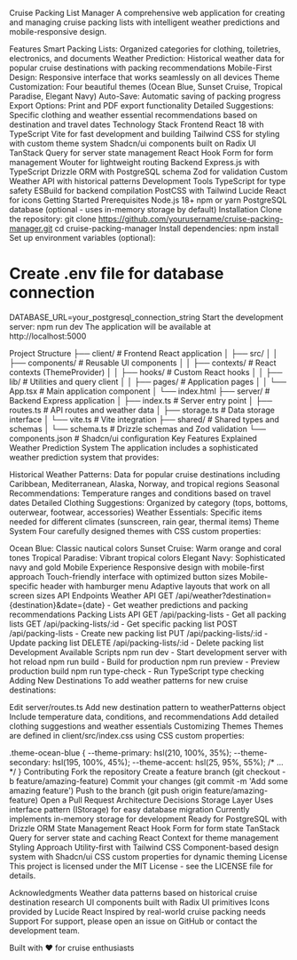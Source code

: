 Cruise Packing List Manager
A comprehensive web application for creating and managing cruise packing lists with intelligent weather predictions and mobile-responsive design.

Features
Smart Packing Lists: Organized categories for clothing, toiletries, electronics, and documents
Weather Prediction: Historical weather data for popular cruise destinations with packing recommendations
Mobile-First Design: Responsive interface that works seamlessly on all devices
Theme Customization: Four beautiful themes (Ocean Blue, Sunset Cruise, Tropical Paradise, Elegant Navy)
Auto-Save: Automatic saving of packing progress
Export Options: Print and PDF export functionality
Detailed Suggestions: Specific clothing and weather essential recommendations based on destination and travel dates
Technology Stack
Frontend
React 18 with TypeScript
Vite for fast development and building
Tailwind CSS for styling with custom theme system
Shadcn/ui components built on Radix UI
TanStack Query for server state management
React Hook Form for form management
Wouter for lightweight routing
Backend
Express.js with TypeScript
Drizzle ORM with PostgreSQL schema
Zod for validation
Custom Weather API with historical patterns
Development Tools
TypeScript for type safety
ESBuild for backend compilation
PostCSS with Tailwind
Lucide React for icons
Getting Started
Prerequisites
Node.js 18+
npm or yarn
PostgreSQL database (optional - uses in-memory storage by default)
Installation
Clone the repository:
git clone https://github.com/yourusername/cruise-packing-manager.git
cd cruise-packing-manager
Install dependencies:
npm install
Set up environment variables (optional):
# Create .env file for database connection
DATABASE_URL=your_postgresql_connection_string
Start the development server:
npm run dev
The application will be available at http://localhost:5000

Project Structure
├── client/                 # Frontend React application
│   ├── src/
│   │   ├── components/    # Reusable UI components
│   │   ├── contexts/      # React contexts (ThemeProvider)
│   │   ├── hooks/         # Custom React hooks
│   │   ├── lib/           # Utilities and query client
│   │   ├── pages/         # Application pages
│   │   └── App.tsx        # Main application component
│   └── index.html
├── server/                # Backend Express application
│   ├── index.ts          # Server entry point
│   ├── routes.ts         # API routes and weather data
│   ├── storage.ts        # Data storage interface
│   └── vite.ts           # Vite integration
├── shared/               # Shared types and schemas
│   └── schema.ts         # Drizzle schemas and Zod validation
└── components.json       # Shadcn/ui configuration
Key Features Explained
Weather Prediction System
The application includes a sophisticated weather prediction system that provides:

Historical Weather Patterns: Data for popular cruise destinations including Caribbean, Mediterranean, Alaska, Norway, and tropical regions
Seasonal Recommendations: Temperature ranges and conditions based on travel dates
Detailed Clothing Suggestions: Organized by category (tops, bottoms, outerwear, footwear, accessories)
Weather Essentials: Specific items needed for different climates (sunscreen, rain gear, thermal items)
Theme System
Four carefully designed themes with CSS custom properties:

Ocean Blue: Classic nautical colors
Sunset Cruise: Warm orange and coral tones
Tropical Paradise: Vibrant tropical colors
Elegant Navy: Sophisticated navy and gold
Mobile Experience
Responsive design with mobile-first approach
Touch-friendly interface with optimized button sizes
Mobile-specific header with hamburger menu
Adaptive layouts that work on all screen sizes
API Endpoints
Weather API
GET /api/weather?destination={destination}&date={date} - Get weather predictions and packing recommendations
Packing Lists API
GET /api/packing-lists - Get all packing lists
GET /api/packing-lists/:id - Get specific packing list
POST /api/packing-lists - Create new packing list
PUT /api/packing-lists/:id - Update packing list
DELETE /api/packing-lists/:id - Delete packing list
Development
Available Scripts
npm run dev - Start development server with hot reload
npm run build - Build for production
npm run preview - Preview production build
npm run type-check - Run TypeScript type checking
Adding New Destinations
To add weather patterns for new cruise destinations:

Edit server/routes.ts
Add new destination pattern to weatherPatterns object
Include temperature data, conditions, and recommendations
Add detailed clothing suggestions and weather essentials
Customizing Themes
Themes are defined in client/src/index.css using CSS custom properties:

.theme-ocean-blue {
  --theme-primary: hsl(210, 100%, 35%);
  --theme-secondary: hsl(195, 100%, 45%);
  --theme-accent: hsl(25, 95%, 55%);
  /* ... */
}
Contributing
Fork the repository
Create a feature branch (git checkout -b feature/amazing-feature)
Commit your changes (git commit -m 'Add some amazing feature')
Push to the branch (git push origin feature/amazing-feature)
Open a Pull Request
Architecture Decisions
Storage Layer
Uses interface pattern (IStorage) for easy database migration
Currently implements in-memory storage for development
Ready for PostgreSQL with Drizzle ORM
State Management
React Hook Form for form state
TanStack Query for server state and caching
React Context for theme management
Styling Approach
Utility-first with Tailwind CSS
Component-based design system with Shadcn/ui
CSS custom properties for dynamic theming
License
This project is licensed under the MIT License - see the LICENSE file for details.

Acknowledgments
Weather data patterns based on historical cruise destination research
UI components built with Radix UI primitives
Icons provided by Lucide React
Inspired by real-world cruise packing needs
Support
For support, please open an issue on GitHub or contact the development team.

Built with ❤️ for cruise enthusiasts
